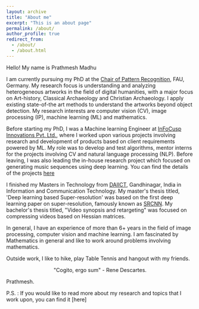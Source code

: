 ```yaml
---
layout: archive
title: "About me"
excerpt: "This is an about page"
permalink: /about/
author_profile: true
redirect_from:
  - /about/
  - /about.html
---
```

Hello! My name is Prathmesh Madhu

I am currently pursuing my PhD at the [Chair of Pattern Recognition](https://lme.tf.fau.de/), FAU, Germany. My research focus is understanding and analyzing heterogeneous artworks in the field of digital humanities, with a major focus on Art-history, Classical Archaeology and Christian Archaeology. I apply existing state-of-the art methods to understand the artworks beyond object detection. My research interests are computer vision (CV), image processing (IP), machine learning (ML) and mathematics.

Before starting my PhD, I was a Machine learning Engineer at [InFoCusp Innovations Pvt. Ltd.](http://www.infocusp.in/), where I worked upon various projects involving research and development of products based on client requirements powered by ML. My role was to develop and test algorithms, mentor interns for the projects involving CV and natural language processing (NLP). Before leaving, I was also leading the in-house research project which focused on generating music sequences using deep learning. You can find the details of the projects [here](cv) 

I finished my Masters in Technology from [DAIICT](www.daiict.ac.in), Gandhinagar, India in Information and Communication Technology. My master's thesis titled, 'Deep learning based Super-resolution' was based on the first deep learning paper on super-resolution, famously known as [SRCNN](http://mmlab.ie.cuhk.edu.hk/projects/SRCNN.html). My bachelor's thesis titled, "Video synopsis and retargeting" was focused on compressing videos based on Hessian matrices.

In general, I have an experience of more than 6+ years in the field of image processing, computer vision and machine learning. I am fascinated by Mathematics in general and like to work around problems involving mathematics.

Outside work, I like to hike, play Table Tennis and hangout with my friends.

<center> "Cogito, ergo sum" - Rene Descartes. </center> 

Prathmesh.

P.S. : If you would like to read more about my research and topics that I work upon, you can find it [here]
